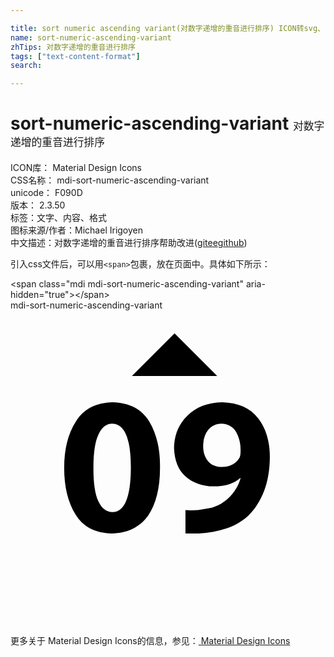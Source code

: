 ```yaml
---

title: sort numeric ascending variant(对数字递增的重音进行排序) ICON转svg、png下载
name: sort-numeric-ascending-variant
zhTips: 对数字递增的重音进行排序
tags: ["text-content-format"]
search: 

---
```


# sort-numeric-ascending-variant  <small style="font-size: 60%;font-weight: 100">对数字递增的重音进行排序</small>


<div class="detail-page">
<p>
<span>
ICON库：
<span class="badge-secondary badge">Material Design Icons</span> 
</span>
<br/>
<span>
CSS名称：
<span class="badge-secondary badge">mdi-sort-numeric-ascending-variant</span> 
</span>
<br/>
<span>
unicode：
<span class="badge-secondary badge">F090D</span> 
<copy-btn content='F090D' btn-title=""></copy-btn>
<copy-btn :content='String.fromCodePoint(parseInt("F090D", 16))' btn-title="复制U"></copy-btn>
</span>
<br/>
<span>
版本：
<span class="badge-secondary badge">2.3.50</span> 
</span><br/><span>标签：<span class="badge-light badge"><router-link to="/tags/text-content-format.html">文字、内容、格式</router-link></span></span>
<br/>
<span>图标来源/作者：<span class="badge-light badge">Michael Irigoyen</span></span> 
<br/>
<span class="zh-detail">中文描述：<span class="badge-primary badge">对数字递增的重音进行排序</span><span class="help-link"><span>帮助改进</span>(<a href="https://gitee.com/liuwave/icon-helper/edit/master/json/material/sort-numeric-ascending-variant.json" target="_blank" rel="noopener noreferrer">gitee</a><a href="https://github.com/liuwave/icon-helper/edit/master/json/material/sort-numeric-ascending-variant.json" target="_blank" rel="noopener noreferrer">github</a></span>)</span><br/>
</p>
</div>
<div class="alert alert-dark">
  <i class="mdi mdi-sort-numeric-ascending-variant mdi-48px"></i>
  <i class="mdi mdi-sort-numeric-ascending-variant mdi-36px"></i>
  <i class="mdi mdi-sort-numeric-ascending-variant mdi-24px"></i>
  <i class="mdi mdi-sort-numeric-ascending-variant mdi-18px"></i>
</div>
<div>
  <p>引入css文件后，可以用<code>&lt;span&gt;</code>包裹，放在页面中。具体如下所示：    
  </p>
  <div class="alert alert-primary" style="font-size: 14px">
    &lt;span class="mdi mdi-sort-numeric-ascending-variant" aria-hidden="true"&gt;&lt;/span&gt;
    <copy-btn content='<span class="mdi mdi-sort-numeric-ascending-variant" aria-hidden="true"></span>'></copy-btn>
  </div>
  <div class="alert alert-secondary">
    <i class="mdi mdi-sort-numeric-ascending-variant"
    style="font-size: 24px"
    aria-hidden="true"></i> mdi-sort-numeric-ascending-variant
    <copy-btn content="mdi-sort-numeric-ascending-variant" btn-title="复制图标名称"></copy-btn>
  </div>
</div>
<div id="svg" class="svg-wrap">
<svg xmlns="http://www.w3.org/2000/svg" viewBox="0 0 24 24"><path d="M7.78 7C9.08 7.04 10 7.53 10.57 8.46C11.13 9.4 11.41 10.56 11.39 11.95C11.4 13.5 11.09 14.73 10.5 15.62C9.88 16.5 8.95 16.97 7.71 17C6.45 16.96 5.54 16.5 4.96 15.56C4.38 14.63 4.09 13.45 4.09 12S4.39 9.36 5 8.44C5.59 7.5 6.5 7.04 7.78 7M7.75 8.63C7.31 8.63 6.96 8.9 6.7 9.46C6.44 10 6.32 10.87 6.32 12C6.31 13.15 6.44 14 6.69 14.54C6.95 15.1 7.31 15.37 7.77 15.37C8.69 15.37 9.16 14.24 9.17 12C9.17 9.77 8.7 8.65 7.75 8.63M13.33 17V15.22L13.76 15.24L14.3 15.22L15.34 15.03C15.68 14.92 16 14.78 16.26 14.58C16.59 14.35 16.86 14.08 17.07 13.76C17.29 13.45 17.44 13.12 17.53 12.78L17.5 12.77C17.05 13.19 16.38 13.4 15.47 13.41C14.62 13.4 13.91 13.15 13.34 12.65S12.5 11.43 12.46 10.5C12.47 9.5 12.81 8.69 13.47 8.03C14.14 7.37 15 7.03 16.12 7C17.37 7.04 18.29 7.45 18.88 8.24C19.47 9 19.76 10 19.76 11.19C19.75 12.15 19.61 13 19.32 13.76C19.03 14.5 18.64 15.13 18.12 15.64C17.66 16.06 17.11 16.38 16.47 16.61C15.83 16.83 15.12 16.96 14.34 17H13.33M16.06 8.63C15.65 8.64 15.32 8.8 15.06 9.11C14.81 9.42 14.68 9.84 14.68 10.36C14.68 10.8 14.8 11.16 15.03 11.46C15.27 11.77 15.63 11.92 16.11 11.93C16.43 11.93 16.7 11.86 16.92 11.74C17.14 11.61 17.3 11.46 17.41 11.28C17.5 11.17 17.53 10.97 17.53 10.71C17.54 10.16 17.43 9.69 17.2 9.28C16.97 8.87 16.59 8.65 16.06 8.63M9.25 5L12.5 1.75L15.75 5H9.25" /></svg>
</div>
<detail full-name='mdi-sort-numeric-ascending-variant'></detail>
    
<div><p>更多关于 Material Design Icons的信息，参见：<a target="_blank" href="https://iconhelper.cn/material.html"> Material Design Icons</a>
</p></div>
